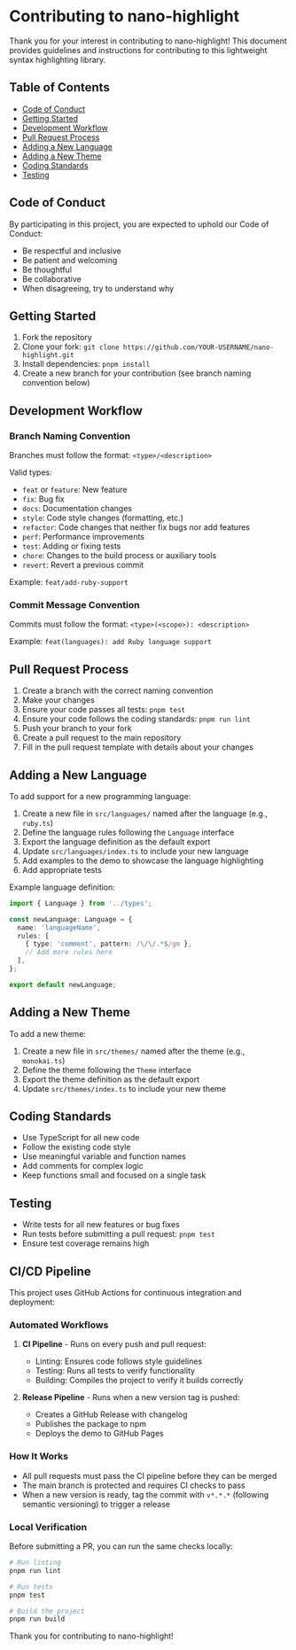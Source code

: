 # Contributing to nano-highlight

Thank you for your interest in contributing to nano-highlight! This document provides guidelines and instructions for contributing to this lightweight syntax highlighting library.

## Table of Contents

- [Code of Conduct](#code-of-conduct)
- [Getting Started](#getting-started)
- [Development Workflow](#development-workflow)
- [Pull Request Process](#pull-request-process)
- [Adding a New Language](#adding-a-new-language)
- [Adding a New Theme](#adding-a-new-theme)
- [Coding Standards](#coding-standards)
- [Testing](#testing)

## Code of Conduct

By participating in this project, you are expected to uphold our Code of Conduct:

- Be respectful and inclusive
- Be patient and welcoming
- Be thoughtful
- Be collaborative
- When disagreeing, try to understand why

## Getting Started

1. Fork the repository
2. Clone your fork: `git clone https://github.com/YOUR-USERNAME/nano-highlight.git`
3. Install dependencies: `pnpm install`
4. Create a new branch for your contribution (see branch naming convention below)

## Development Workflow

### Branch Naming Convention

Branches must follow the format: `<type>/<description>`

Valid types:

- `feat` or `feature`: New feature
- `fix`: Bug fix
- `docs`: Documentation changes
- `style`: Code style changes (formatting, etc.)
- `refactor`: Code changes that neither fix bugs nor add features
- `perf`: Performance improvements
- `test`: Adding or fixing tests
- `chore`: Changes to the build process or auxiliary tools
- `revert`: Revert a previous commit

Example: `feat/add-ruby-support`

### Commit Message Convention

Commits must follow the format: `<type>(<scope>): <description>`

Example: `feat(languages): add Ruby language support`

## Pull Request Process

1. Create a branch with the correct naming convention
2. Make your changes
3. Ensure your code passes all tests: `pnpm test`
4. Ensure your code follows the coding standards: `pnpm run lint`
5. Push your branch to your fork
6. Create a pull request to the main repository
7. Fill in the pull request template with details about your changes

## Adding a New Language

To add support for a new programming language:

1. Create a new file in `src/languages/` named after the language (e.g., `ruby.ts`)
2. Define the language rules following the `Language` interface
3. Export the language definition as the default export
4. Update `src/languages/index.ts` to include your new language
5. Add examples to the demo to showcase the language highlighting
6. Add appropriate tests

Example language definition:

```typescript
import { Language } from '../types';

const newLanguage: Language = {
  name: 'languageName',
  rules: [
    { type: 'comment', pattern: /\/\/.*$/gm },
    // Add more rules here
  ],
};

export default newLanguage;
```

## Adding a New Theme

To add a new theme:

1. Create a new file in `src/themes/` named after the theme (e.g., `monokai.ts`)
2. Define the theme following the `Theme` interface
3. Export the theme definition as the default export
4. Update `src/themes/index.ts` to include your new theme

## Coding Standards

- Use TypeScript for all new code
- Follow the existing code style
- Use meaningful variable and function names
- Add comments for complex logic
- Keep functions small and focused on a single task

## Testing

- Write tests for all new features or bug fixes
- Run tests before submitting a pull request: `pnpm test`
- Ensure test coverage remains high

## CI/CD Pipeline

This project uses GitHub Actions for continuous integration and deployment:

### Automated Workflows

1. **CI Pipeline** - Runs on every push and pull request:

   - Linting: Ensures code follows style guidelines
   - Testing: Runs all tests to verify functionality
   - Building: Compiles the project to verify it builds correctly

2. **Release Pipeline** - Runs when a new version tag is pushed:
   - Creates a GitHub Release with changelog
   - Publishes the package to npm
   - Deploys the demo to GitHub Pages

### How It Works

- All pull requests must pass the CI pipeline before they can be merged
- The main branch is protected and requires CI checks to pass
- When a new version is ready, tag the commit with `v*.*.*` (following semantic versioning) to trigger a release

### Local Verification

Before submitting a PR, you can run the same checks locally:

```bash
# Run linting
pnpm run lint

# Run tests
pnpm test

# Build the project
pnpm run build
```

Thank you for contributing to nano-highlight!
